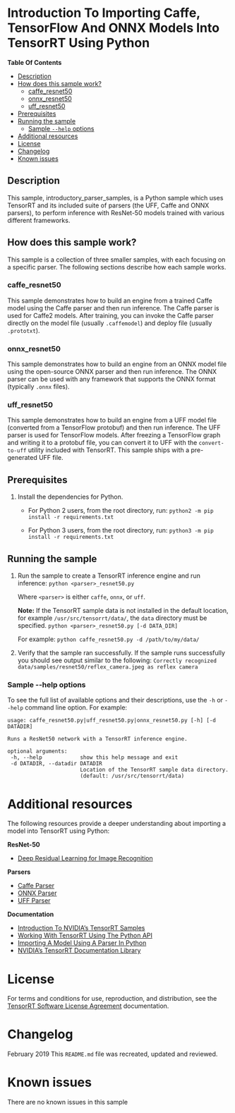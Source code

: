 # Introduction To Importing Caffe, TensorFlow And ONNX Models Into TensorRT Using Python


**Table Of Contents**
- [Description](#description)
- [How does this sample work?](#how-does-this-sample-work)
	* [caffe_resnet50](#caffe_resnet50)
	* [onnx_resnet50](#onnx_resnet50)
	* [uff_resnet50](#uff_resnet50)
- [Prerequisites](#prerequisites)
- [Running the sample](#running-the-sample)
	* [Sample `--help` options](#sample-help-options)
- [Additional resources](#additional-resources)
- [License](#license)
- [Changelog](#changelog)
- [Known issues](#known-issues)

## Description

This sample, introductory_parser_samples, is a Python sample which uses TensorRT and its included suite of parsers (the UFF, Caffe and ONNX parsers), to perform inference with ResNet-50 models trained with various different frameworks.

## How does this sample work?

This sample is a collection of three smaller samples, with each focusing on a specific parser. The following sections describe how each sample works.

### caffe_resnet50

This sample demonstrates how to build an engine from a trained Caffe model using the Caffe parser and then run inference. The Caffe parser is used for Caffe2 models. After training, you can invoke the Caffe parser directly on the model file (usually `.caffemodel`) and deploy file (usually `.prototxt`).

### onnx_resnet50

This sample demonstrates how to build an engine from an ONNX model file using the open-source ONNX parser and then run inference. The ONNX parser can be used with any framework that supports the ONNX format (typically `.onnx` files).

### uff_resnet50

This sample demonstrates how to build an engine from a UFF model file (converted from a TensorFlow protobuf) and then run inference. The UFF parser is used for TensorFlow models. After freezing a TensorFlow graph and writing it to a protobuf file, you can convert it to UFF with the `convert-to-uff` utility included with TensorRT. This sample ships with a pre-generated UFF file.

## Prerequisites

1. Install the dependencies for Python.
	-   For Python 2 users, from the root directory, run:
		`python2 -m pip install -r requirements.txt`

	-   For Python 3 users, from the root directory, run:
		`python3 -m pip install -r requirements.txt`

## Running the sample

1.  Run the sample to create a TensorRT inference engine and run inference:
	`python <parser>_resnet50.py`

	Where `<parser>` is either `caffe`, `onnx`, or `uff`.

	**Note:** If the TensorRT sample data is not installed in the default location, for example `/usr/src/tensorrt/data/`, the `data` directory must be specified.
	`python <parser>_resnet50.py [-d DATA_DIR]`

	For example: `python caffe_resnet50.py -d /path/to/my/data/`

2.  Verify that the sample ran successfully. If the sample runs successfully you should see output similar to the following:
	`Correctly recognized data/samples/resnet50/reflex_camera.jpeg as reflex camera`

### Sample --help options

To see the full list of available options and their descriptions, use the `-h` or `--help` command line option. For example:
```
usage: caffe_resnet50.py|uff_resnet50.py|onnx_resnet50.py [-h] [-d DATADIR]

Runs a ResNet50 network with a TensorRT inference engine.

optional arguments:
 -h, --help            show this help message and exit
 -d DATADIR, --datadir DATADIR
                       Location of the TensorRT sample data directory.
                       (default: /usr/src/tensorrt/data)
```

# Additional resources

The following resources provide a deeper understanding about importing a model into TensorRT using Python:

**ResNet-50**
- [Deep Residual Learning for Image Recognition](https://arxiv.org/pdf/1512.03385.pdf)

**Parsers**
- [Caffe Parser](https://docs.nvidia.com/deeplearning/sdk/tensorrt-api/python_api/parsers/Caffe/pyCaffe.html)
- [ONNX Parser](https://docs.nvidia.com/deeplearning/sdk/tensorrt-api/python_api/parsers/Onnx/pyOnnx.html)
- [UFF Parser](https://docs.nvidia.com/deeplearning/sdk/tensorrt-api/python_api/parsers/Uff/pyUff.html)

**Documentation**
- [Introduction To NVIDIA’s TensorRT Samples](https://docs.nvidia.com/deeplearning/sdk/tensorrt-sample-support-guide/index.html#samples)
- [Working With TensorRT Using The Python API](https://docs.nvidia.com/deeplearning/sdk/tensorrt-developer-guide/index.html#python_topics)
- [Importing A Model Using A Parser In Python](https://docs.nvidia.com/deeplearning/sdk/tensorrt-developer-guide/index.html#import_model_python)
- [NVIDIA’s TensorRT Documentation Library](https://docs.nvidia.com/deeplearning/sdk/tensorrt-archived/index.html)

# License

For terms and conditions for use, reproduction, and distribution, see the [TensorRT Software License Agreement](https://docs.nvidia.com/deeplearning/sdk/tensorrt-sla/index.html) documentation.

# Changelog

February 2019
This `README.md` file was recreated, updated and reviewed.

# Known issues

There are no known issues in this sample
